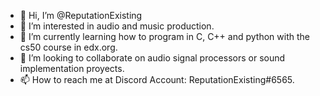 - 👋 Hi, I’m @ReputationExisting 
- 👀 I’m interested in audio and music production. 
- 🌱 I’m currently learning how to program in C, C++ and python with the cs50 course in edx.org.
- 💞️ I’m looking to collaborate on audio signal processors or sound implementation proyects. 
- 📫 How to reach me at Discord Account: ReputationExisting#6565.
